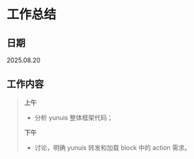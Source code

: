 # **工作总结**

## 日期

2025.08.20

## 工作内容

> **上午**
>
> - 分析 yunuis 整体框架代码；
>
> **下午**
>
> - 讨论，明确 yunuis 转发和加载 block 中的 action 需求。